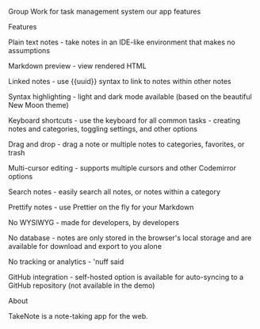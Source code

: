 Group Work for task management system 
our app features 
 
 
Features


Plain text notes - take notes in an IDE-like environment that makes no assumptions

Markdown preview - view rendered HTML

Linked notes - use {{uuid}} syntax to link to notes within other notes

Syntax highlighting - light and dark mode available (based on the beautiful New Moon theme)

Keyboard shortcuts - use the keyboard for all common tasks - creating notes and categories, toggling settings, and other options

Drag and drop - drag a note or multiple notes to categories, favorites, or trash

Multi-cursor editing - supports multiple cursors and other Codemirror options

Search notes - easily search all notes, or notes within a category

Prettify notes - use Prettier on the fly for your Markdown

No WYSIWYG - made for developers, by developers

No database - notes are only stored in the browser's local storage and are available for download and export to you alone

No tracking or analytics - 'nuff said

GitHub integration - self-hosted option is available for auto-syncing to a GitHub repository (not available in the demo)


About

TakeNote is a note-taking app for the web. 

